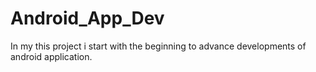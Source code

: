 # Android_App_Dev
In my this project i start with the beginning to advance developments of android application.
